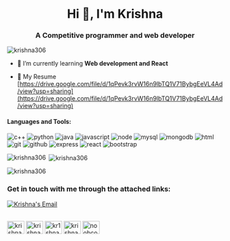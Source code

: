 <h1 align="center">Hi 👋, I'm Krishna </h1>
<h3 align="center">A Competitive programmer and web developer</h3>

<p align="left"> <img src="https://komarev.com/ghpvc/?username=krishna306&label=Profile%20views&color=0e75b6&style=flat" alt="krishna306" /> </p>

- 🌱 I’m currently learning **Web development and React**

- 📄 My Resume [https://drive.google.com/file/d/1qPevk3rvW16n9lbTQ1V71BybgEeVL4Ad/view?usp=sharing](https://drive.google.com/file/d/1qPevk3rvW16n9lbTQ1V71BybgEeVL4Ad/view?usp=sharing) 

#### Languages and Tools:
![c++](https://img.shields.io/badge/C%2B%2B-00599C?style=for-the-badge&logo=c%2B%2B&logoColor=white)
![python](https://img.shields.io/badge/python%20-%2314354C.svg?&style=for-the-badge&logo=python&logoColor=white)
![java](https://img.shields.io/badge/Java-ED8B00?style=for-the-badge&logo=java&logoColor=white)
![javascript](https://img.shields.io/badge/javascript-F7DF1E.svg?&style=for-the-badge&logo=javascript&logoColor=white)
![node](https://img.shields.io/badge/node.js%20-%2343853D.svg?&style=for-the-badge&logo=node.js&logoColor=white)
![mysql](https://img.shields.io/badge/mysql-4479A1.svg?&style=for-the-badge&logo=mysql&logoColor=white)
![mongodb](https://img.shields.io/badge/MongoDB-%234ea94b.svg?&style=for-the-badge&logo=mongodb&logoColor=white)
![html](https://img.shields.io/badge/html5%20-%23E34F26.svg?&style=for-the-badge&logo=html5&logoColor=white)
![git](https://img.shields.io/badge/git%20-%23F05033.svg?&style=for-the-badge&logo=git&logoColor=white) 
![github](https://img.shields.io/badge/GitHub-100000?style=for-the-badge&logo=github&logoColor=white)
![express](https://img.shields.io/badge/express.js%20-%23404d59.svg?&style=for-the-badge)
![react](https://img.shields.io/badge/react%20-%2320232a.svg?&style=for-the-badge&logo=react&logoColor=%2361DAFB)
![bootstrap](https://img.shields.io/badge/bootstrap%20-%23563D7C.svg?&style=for-the-badge&logo=bootstrap&logoColor=white)

<p><img align="left" src="https://github-readme-stats.vercel.app/api/top-langs?username=krishna306&show_icons=true&locale=en&layout=compact" alt="krishna306" /></p>

<p>&nbsp;<img align="center" src="https://github-readme-stats.vercel.app/api?username=krishna306&show_icons=true&locale=en" alt="krishna306" /></p>

<p><img align="center" src="https://github-readme-streak-stats.herokuapp.com/?user=krishna306&" alt="krishna306" /></p>
<h3 align="left">Get in touch with me through the attached links:</h3>
<div>
<a href="mailto:krishnakumarkeer5017@gmail.com">
  <img alt="Krishna's Email" src="https://img.shields.io/badge/-E--mail-1A4730?style=flat-square&logo=Gmail&logoColor=white" />
</a>
 </div>
 <br>
<p align="left">
<a href="https://linkedin.com/in/krishnakumar2701" target="blank"><img align="center" src="https://raw.githubusercontent.com/rahuldkjain/github-profile-readme-generator/master/src/images/icons/Social/linked-in-alt.svg" alt="krishnakumar2701" height="30" width="40" /></a>
<a href="https://fb.com/krishna.kumar.196" target="blank"><img align="center" src="https://raw.githubusercontent.com/rahuldkjain/github-profile-readme-generator/master/src/images/icons/Social/facebook.svg" alt="krishna.kumar.196" height="30" width="40" /></a>
<a href="https://instagram.com/kr1shna96" target="blank"><img align="center" src="https://raw.githubusercontent.com/rahuldkjain/github-profile-readme-generator/master/src/images/icons/Social/instagram.svg" alt="kr1shna96" height="30" width="40" /></a>
<a href="https://www.hackerrank.com/krishna9196" target="blank"><img align="center" src="https://raw.githubusercontent.com/rahuldkjain/github-profile-readme-generator/master/src/images/icons/Social/hackerrank.svg" alt="krishna9196" height="30" width="40" /></a>
<a href="https://codeforces.com/profile/noobcoder9196" target="blank"><img align="center" src="https://raw.githubusercontent.com/rahuldkjain/github-profile-readme-generator/master/src/images/icons/Social/codeforces.svg" alt="noobcoder9196" height="30" width="40" /></a>
</p>